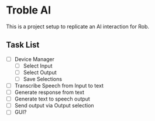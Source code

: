 # Troble AI

This is a project setup to replicate an AI interaction for Rob.

## Task List

- [ ] Device Manager
    - [ ] Select Input
    - [ ] Select Output
    - [ ] Save Selections
- [ ] Transcribe Speech from Input to text
- [ ] Generate response from text
- [ ] Generate text to speech output
- [ ] Send output via Output selection
- [ ] GUI?